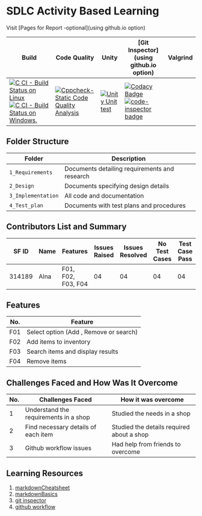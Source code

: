 # SDLC Activity Based Learning

Visit [Pages for Report -optional](using github.io option)

Build | Code Quality | Unity | [Git Inspector](using github.io option) | Valgrind 
------|----------|-------|--------------|------
[![C CI - Build Status on Linux](https://github.com/The-lana/314189_miniproject/actions/workflows/c-build.yml/badge.svg)](https://github.com/The-lana/314189_miniproject/actions/workflows/c-build.yml)  [![C CI - Build Status on Windows.](https://github.com/The-lana/314189_miniproject/actions/workflows/c-buildWin.yml/badge.svg)](https://github.com/The-lana/314189_miniproject/actions/workflows/c-buildWin.yml)      |        [![Cppcheck-Static Code Quality Analysis](https://github.com/The-lana/314189_miniproject/actions/workflows/Cppcheck.yml/badge.svg)](https://github.com/The-lana/314189_miniproject/actions/workflows/Cppcheck.yml)    |     [![Unity Unit test](https://github.com/The-lana/314189_miniproject/actions/workflows/unity.yml/badge.svg)](https://github.com/The-lana/314189_miniproject/actions/workflows/unity.yml)    |   [![Codacy Badge](https://app.codacy.com/project/badge/Grade/4063780867124535b965e7d3f93bcd66)](https://www.codacy.com/gh/The-lana/314189_miniproject/dashboard?utm_source=github.com&amp;utm_medium=referral&amp;utm_content=The-lana/314189_miniproject&amp;utm_campaign=Badge_Grade)    [![code-inspector badge](https://www.code-inspector.com/project/24736/score/svg)](https://frontend.code-inspector.com/project/24736/preferences)    |     |                 [![code-inspector badge](https://www.code-inspector.com/project/24736/status/svg)](https://frontend.code-inspector.com/project/24736/preferences)   | [![Dynamic Memory Check - Valgrind](https://github.com/The-lana/314189_miniproject/actions/workflows/valgrind.yml/badge.svg)](https://github.com/The-lana/314189_miniproject/actions/workflows/valgrind.yml)

## Folder Structure
Folder             | Description
-------------------| -----------------------------------------
`1_Requirements`   | Documents detailing requirements and research
`2_Design`         | Documents specifying design details
`3_Implementation` | All code and documentation
`4_Test_plan`      | Documents with test plans and procedures

## Contributors List and Summary

SF ID |  Name   |    Features    | Issues Raised |Issues Resolved|No Test Cases|Test Case Pass
-------|---------|----------------|----------------|---------------|-------------|--------------
314189 | Alna    | F01, F02, F03, F04  |   04      | 04            |  04         | 04   


## Features

No. | Feature
----| ----
F01 | Select option (Add , Remove or search)
F02 | Add items to inventory
F03 | Search items and display results
F04 | Remove items

## Challenges Faced and How Was It Overcome

No. | Challenges Faced                      | How it was overcome
----|---------------------------------------| --------------
1  | Understand the requirements in a shop   | Studied the needs in a shop
2 | Find necessary details of each item      | Studied the details required about a shop
3 | Github workflow issues                   | Had help from friends to overcome 

## Learning Resources
1. [markdownCheatsheet](https://github.com/adam-p/markdown-here/wiki/Markdown-Cheatsheet)
2. [markdownBasics](https://guides.github.com/features/mastering-markdown/)
3. [git inspector](https://github.com/ejwa/gitinspector.git)
4. [github workflow](https://docs.github.com/en/actions/learn-github-action)

